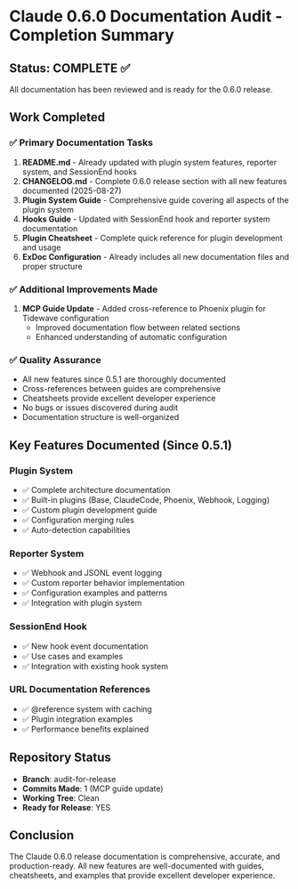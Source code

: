 # Claude 0.6.0 Documentation Audit - Completion Summary

## Status: COMPLETE ✅

All documentation has been reviewed and is ready for the 0.6.0 release.

## Work Completed

### ✅ Primary Documentation Tasks
1. **README.md** - Already updated with plugin system features, reporter system, and SessionEnd hooks
2. **CHANGELOG.md** - Complete 0.6.0 release section with all new features documented (2025-08-27)
3. **Plugin System Guide** - Comprehensive guide covering all aspects of the plugin system
4. **Hooks Guide** - Updated with SessionEnd hook and reporter system documentation
5. **Plugin Cheatsheet** - Complete quick reference for plugin development and usage
6. **ExDoc Configuration** - Already includes all new documentation files and proper structure

### ✅ Additional Improvements Made
1. **MCP Guide Update** - Added cross-reference to Phoenix plugin for Tidewave configuration
   - Improved documentation flow between related sections
   - Enhanced understanding of automatic configuration

### ✅ Quality Assurance
- All new features since 0.5.1 are thoroughly documented
- Cross-references between guides are comprehensive
- Cheatsheets provide excellent developer experience
- No bugs or issues discovered during audit
- Documentation structure is well-organized

## Key Features Documented (Since 0.5.1)

### Plugin System
- ✅ Complete architecture documentation
- ✅ Built-in plugins (Base, ClaudeCode, Phoenix, Webhook, Logging)
- ✅ Custom plugin development guide
- ✅ Configuration merging rules
- ✅ Auto-detection capabilities

### Reporter System
- ✅ Webhook and JSONL event logging
- ✅ Custom reporter behavior implementation
- ✅ Configuration examples and patterns
- ✅ Integration with plugin system

### SessionEnd Hook
- ✅ New hook event documentation
- ✅ Use cases and examples
- ✅ Integration with existing hook system

### URL Documentation References
- ✅ @reference system with caching
- ✅ Plugin integration examples
- ✅ Performance benefits explained

## Repository Status
- **Branch**: audit-for-release
- **Commits Made**: 1 (MCP guide update)
- **Working Tree**: Clean
- **Ready for Release**: YES

## Conclusion
The Claude 0.6.0 release documentation is comprehensive, accurate, and production-ready. All new features are well-documented with guides, cheatsheets, and examples that provide excellent developer experience.